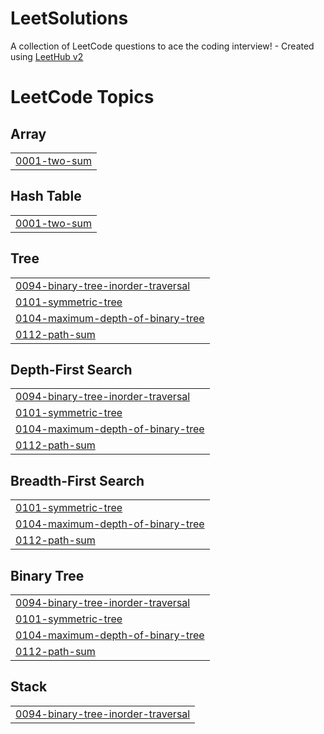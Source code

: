 # LeetSolutions
A collection of LeetCode questions to ace the coding interview! - Created using [LeetHub v2](https://github.com/arunbhardwaj/LeetHub-2.0)

<!---LeetCode Topics Start-->
# LeetCode Topics
## Array
|  |
| ------- |
| [0001-two-sum](https://github.com/Halil24/LeetSolutions/tree/master/0001-two-sum) |
## Hash Table
|  |
| ------- |
| [0001-two-sum](https://github.com/Halil24/LeetSolutions/tree/master/0001-two-sum) |
## Tree
|  |
| ------- |
| [0094-binary-tree-inorder-traversal](https://github.com/Halil24/LeetSolutions/tree/master/0094-binary-tree-inorder-traversal) |
| [0101-symmetric-tree](https://github.com/Halil24/LeetSolutions/tree/master/0101-symmetric-tree) |
| [0104-maximum-depth-of-binary-tree](https://github.com/Halil24/LeetSolutions/tree/master/0104-maximum-depth-of-binary-tree) |
| [0112-path-sum](https://github.com/Halil24/LeetSolutions/tree/master/0112-path-sum) |
## Depth-First Search
|  |
| ------- |
| [0094-binary-tree-inorder-traversal](https://github.com/Halil24/LeetSolutions/tree/master/0094-binary-tree-inorder-traversal) |
| [0101-symmetric-tree](https://github.com/Halil24/LeetSolutions/tree/master/0101-symmetric-tree) |
| [0104-maximum-depth-of-binary-tree](https://github.com/Halil24/LeetSolutions/tree/master/0104-maximum-depth-of-binary-tree) |
| [0112-path-sum](https://github.com/Halil24/LeetSolutions/tree/master/0112-path-sum) |
## Breadth-First Search
|  |
| ------- |
| [0101-symmetric-tree](https://github.com/Halil24/LeetSolutions/tree/master/0101-symmetric-tree) |
| [0104-maximum-depth-of-binary-tree](https://github.com/Halil24/LeetSolutions/tree/master/0104-maximum-depth-of-binary-tree) |
| [0112-path-sum](https://github.com/Halil24/LeetSolutions/tree/master/0112-path-sum) |
## Binary Tree
|  |
| ------- |
| [0094-binary-tree-inorder-traversal](https://github.com/Halil24/LeetSolutions/tree/master/0094-binary-tree-inorder-traversal) |
| [0101-symmetric-tree](https://github.com/Halil24/LeetSolutions/tree/master/0101-symmetric-tree) |
| [0104-maximum-depth-of-binary-tree](https://github.com/Halil24/LeetSolutions/tree/master/0104-maximum-depth-of-binary-tree) |
| [0112-path-sum](https://github.com/Halil24/LeetSolutions/tree/master/0112-path-sum) |
## Stack
|  |
| ------- |
| [0094-binary-tree-inorder-traversal](https://github.com/Halil24/LeetSolutions/tree/master/0094-binary-tree-inorder-traversal) |
<!---LeetCode Topics End-->